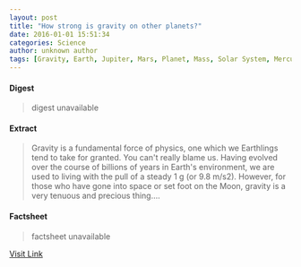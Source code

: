 ```yaml
---
layout: post
title: "How strong is gravity on other planets?"
date: 2016-01-01 15:51:34
categories: Science
author: unknown author
tags: [Gravity, Earth, Jupiter, Mars, Planet, Mass, Solar System, Mercury (planet), Venus, Sun, Star, Neptune, Moon, Gas giant, Surface gravity, Astronomy, Space exploration, Planets, Physics, Astronomical objects, Space science, Planetary science, Outer space, Physical sciences]
---
```



#### Digest
>digest unavailable

#### Extract
>Gravity is a fundamental force of physics, one which we Earthlings tend to take for granted. You can't really blame us. Having evolved over the course of billions of years in Earth's environment, we are used to living with the pull of a steady 1 g (or 9.8 m/s2). However, for those who have gone into space or set foot on the Moon, gravity is a very tenuous and precious thing....

#### Factsheet
>factsheet unavailable

[Visit Link](http://phys.org/news/2016-01-strong-gravity-planets.html)


